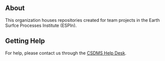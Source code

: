 ## About

This organization houses repositories created for team projects
in the Earth Surfce Processes Institute (ESPIn).

## Getting Help

For help, please contact us through the [CSDMS Help Desk](https://csdms.github.io/help-desk).
